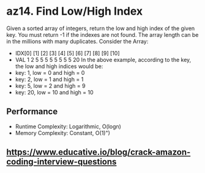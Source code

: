# az14. Find Low/High Index
Given a sorted array of integers, return the low and high index of the given key. You must return -1 if the indexes are not found. The array length can be in the millions with many duplicates.  Consider the Array:
 - IDX[0] [1] [2] [3] [4] [5] [6] [7] [8] [9] [10]
 - VAL 1   2   5   5   5   5   5   5   5   5   20
In the above example, according to the key, the low and high indices would be:
- key: 1, low = 0 and high = 0
 - key: 2, low = 1 and high = 1
 - key: 5, low = 2 and high = 9
 - key: 20, low = 10 and high = 10
## Performance
 - Runtime Complexity: Logarithmic, O(logn)
 - Memory Complexity: Constant, O(1)")
## https://www.educative.io/blog/crack-amazon-coding-interview-questions
